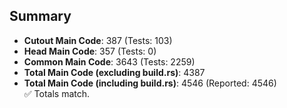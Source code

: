 ## Summary

- **Cutout Main Code**: 387 (Tests: 103)  
- **Head Main Code**: 357 (Tests: 0)  
- **Common Main Code**: 3643 (Tests: 2259)  
- **Total Main Code (excluding build.rs)**: 4387  
- **Total Main Code (including build.rs)**: 4546 (Reported: 4546)  
✅ Totals match.
